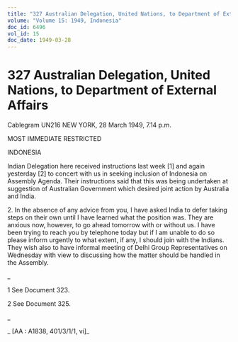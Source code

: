 ```yaml
---
title: "327 Australian Delegation, United Nations, to Department of External Affairs"
volume: "Volume 15: 1949, Indonesia"
doc_id: 6496
vol_id: 15
doc_date: 1949-03-28
---
```


# 327 Australian Delegation, United Nations, to Department of External Affairs

Cablegram UN216 NEW YORK, 28 March 1949, 7.14 p.m.

MOST IMMEDIATE RESTRICTED

INDONESIA

Indian Delegation here received instructions last week [1] and again yesterday [2] to concert with us in seeking inclusion of Indonesia on Assembly Agenda. Their instructions said that this was being undertaken at suggestion of Australian Government which desired joint action by Australia and India.

2\. In the absence of any advice from you, I have asked India to defer taking steps on their own until I have learned what the position was. They are anxious now, however, to go ahead tomorrow with or without us. I have been trying to reach you by telephone today but if I am unable to do so please inform urgently to what extent, if any, I should join with the Indians. They wish also to have informal meeting of Delhi Group Representatives on Wednesday with view to discussing how the matter should be handled in the Assembly.

_

1 See Document 323.

2 See Document 325.

_

_ [AA : A1838, 401/3/1/1, vi]_
